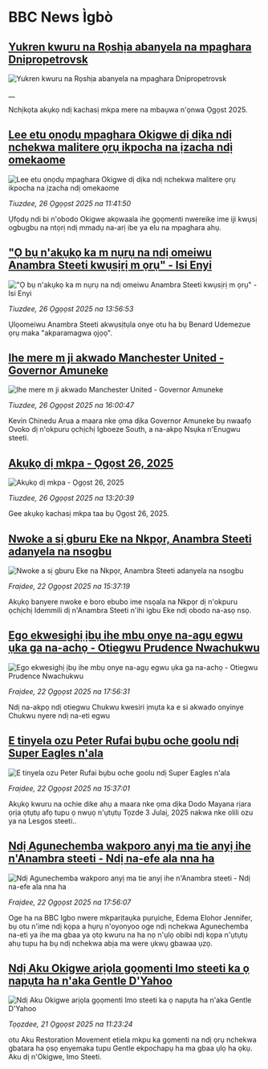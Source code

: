 # BBC News Ìgbò## [Yukren kwuru na Rọshịa abanyela na mpaghara Dnipropetrovsk](https://www.bbc.co.uk/igbo/live/c207w29dn0gt?at_medium=RSS&at_campaign=rss?at_campaign=githubrss)![Yukren kwuru na Rọshịa abanyela na mpaghara Dnipropetrovsk](https://ichef.bbci.co.uk/ace/standard/240/cpsprodpb/f179/live/70fb4fd0-8317-11f0-a34f-318be3fb0481.png)__Nchịkọta akụkọ ndị kachasị mkpa mere na mbaụwa n'ọnwa Ọgọst 2025.## [Lee etu ọnọdụ mpaghara Okigwe dị dịka ndị nchekwa malitere ọrụ ikpocha na ịzacha ndị omekaome](https://www.bbc.com/igbo/articles/c4gey1nzdvdo?at_medium=RSS&at_campaign=rss?at_campaign=githubrss)![Lee etu ọnọdụ mpaghara Okigwe dị dịka ndị nchekwa malitere ọrụ ikpocha na ịzacha ndị omekaome](https://ichef.bbci.co.uk/ace/ws/240/cpsprodpb/bfd5/live/29db6430-826f-11f0-ab3e-bd52082cd0ae.jpg)_Tiuzdee, 26 Ọgọọst 2025 na 11:41:50_Ụfọdụ ndi bi n'obodo Okigwe akọwaala ihe gọọmenti nwereike ime iji kwụsị ogbugbu na ntọrị ndị mmadụ na-arị ibe ya elu na mpaghara ahụ.## ["Ọ bụ n'akụkọ ka m nụrụ na ndị omeiwu Anambra Steeti kwụsịrị m ọrụ" - Isi Enyi](https://www.bbc.com/igbo/articles/cn0rv7g0qkyo?at_medium=RSS&at_campaign=rss?at_campaign=githubrss)!["Ọ bụ n'akụkọ ka m nụrụ na ndị omeiwu Anambra Steeti kwụsịrị m ọrụ" - Isi Enyi](https://ichef.bbci.co.uk/ace/ws/240/cpsprodpb/4cfc/live/02848aa0-8284-11f0-83cc-c5da98c419b8.jpg)_Tiuzdee, 26 Ọgọọst 2025 na 13:56:53_Ụlọomeiwu Anambra Steeti akwụsịtụla onye otu ha bụ Benard Udemezue ọrụ maka "akparamagwa ọjọọ".## [Ihe mere m ji akwado Manchester United - Governor Amuneke](https://www.bbc.com/igbo/articles/c98l24e8y9go?at_medium=RSS&at_campaign=rss?at_campaign=githubrss)![Ihe mere m ji akwado Manchester United - Governor Amuneke](https://ichef.bbci.co.uk/ace/ws/240/cpsprodpb/443a/live/951f9ba0-8295-11f0-ab3e-bd52082cd0ae.jpg)_Tiuzdee, 26 Ọgọọst 2025 na 16:00:47_Kevin Chinedu Arua a maara nke ọma dịka Governor Amuneke bụ nwaafọ Ovoko dị n'okpuru ọchịchị Igboeze South, a na-akpọ Nsụka n'Enugwu steeti.## [Akụkọ dị mkpa - Ọgọst 26, 2025](https://www.bbc.com/igbo/articles/c5yk0k4y23qo?at_medium=RSS&at_campaign=rss?at_campaign=githubrss)![Akụkọ dị mkpa - Ọgọst 26, 2025](https://ichef.bbci.co.uk/ace/ws/240/cpsprodpb/f1a0/live/52df1610-60be-11f0-a40e-a1af2950b220.jpg)_Tiuzdee, 26 Ọgọọst 2025 na 13:20:39_Gee akụkọ kachasị mkpa taa bụ Ọgọst 26, 2025.## [Nwoke a sị gburu Eke na Nkpọr, Anambra Steeti adanyela na nsogbu](https://www.bbc.com/igbo/articles/c2012e8n6dxo?at_medium=RSS&at_campaign=rss?at_campaign=githubrss)![Nwoke a sị gburu Eke na Nkpọr, Anambra Steeti adanyela na nsogbu](https://ichef.bbci.co.uk/ace/ws/240/cpsprodpb/209c/live/49d656d0-7f6a-11f0-aed6-a9b9ead85975.jpg)_Fraịdee, 22 Ọgọọst 2025 na 15:37:19_Akụkọ banyere nwoke e boro ebubo ime nsọala na Nkpọr dị n'okpuru ọchịchị Idemmili dị n'Anambra Steeti n'ihi igbu Eke ndị obodo na-asọ nsọ.## [Ego ekwesighị ịbụ ihe mbụ onye na-agụ egwu ụka ga na-achọ - Otiegwu Prudence Nwachukwu](https://www.bbc.com/igbo/articles/cx2p16d9gpqo?at_medium=RSS&at_campaign=rss?at_campaign=githubrss)![Ego ekwesighị ịbụ ihe mbụ onye na-agụ egwu ụka ga na-achọ - Otiegwu Prudence Nwachukwu](https://ichef.bbci.co.uk/ace/ws/240/cpsprodpb/0f67/live/8ed155f0-7f6a-11f0-aed6-a9b9ead85975.jpg)_Fraịdee, 22 Ọgọọst 2025 na 17:56:31_Ndị na-akpọ ndị otiegwu Chukwu kwesiri ịmụta ka e si akwado onyinye Chukwu nyere ndị na-eti egwu## [E tinyela ozu Peter Rufai bụbu oche goolu ndị Super Eagles n'ala](https://www.bbc.com/igbo/articles/cwyel0252x2o?at_medium=RSS&at_campaign=rss?at_campaign=githubrss)![E tinyela ozu Peter Rufai bụbu oche goolu ndị Super Eagles n'ala](https://ichef.bbci.co.uk/ace/ws/240/cpsprodpb/4c9a/live/20e3acc0-7f6d-11f0-ab3e-bd52082cd0ae.jpg)_Fraịdee, 22 Ọgọọst 2025 na 15:37:01_Akụkọ kwuru na ochie dike ahụ a maara nke ọma dịka Dodo Mayana rịara ọrịa ọtụtụ afọ tupu ọ nwụọ n'ụtụtụ Tọzde 3 Julaị, 2025 nakwa nke olili ozu ya na Lesgos steeti..## [Ndị Agunechemba wakporo anyị ma tie anyị ihe n'Anambra steeti - Ndị na-efe ala nna ha](https://www.bbc.com/igbo/articles/c4g6461ll3wo?at_medium=RSS&at_campaign=rss?at_campaign=githubrss)![Ndị Agunechemba wakporo anyị ma tie anyị ihe n'Anambra steeti - Ndị na-efe ala nna ha](https://ichef.bbci.co.uk/ace/ws/240/cpsprodpb/4204/live/ea3ccba0-7f41-11f0-ace8-c7fe3706c172.jpg)_Fraịdee, 22 Ọgọọst 2025 na 17:56:07_Oge ha na BBC Igbo nwere mkparịtaụka pụrụiche, Edema Elohor Jennifer, bụ otu n'ime ndị kọpa a hụrụ n'oyonyoo oge ndị nchekwa Agunechemba na-eti ya ihe ma gbaa ya ọtọ kwuru na ha nọ n'ụlọ obibi ndị kọpa n'ụtụtụ ahụ tupu ha bụ ndị nchekwa abịa ma were ụkwụ gbawaa ụzọ.## [Ndị Aku Okigwe arịọla gọọmenti Imo steeti ka ọ napụta ha n'aka Gentle D'Yahoo](https://www.bbc.com/igbo/articles/cvgnj50rpljo?at_medium=RSS&at_campaign=rss?at_campaign=githubrss)![Ndị Aku Okigwe arịọla gọọmenti Imo steeti ka ọ napụta ha n'aka Gentle D'Yahoo](https://ichef.bbci.co.uk/ace/ws/240/cpsprodpb/2c97/live/c371b200-7e7f-11f0-ab3e-bd52082cd0ae.png)_Tọọzdee, 21 Ọgọọst 2025 na 11:23:24_otu Aku Restoration Movement etiela mkpu ka gọmenti na ndị ọrụ nchekwa gbatara ha ọsọ enyemaka tupu Gentle ekpochapụ ha ma gbaa ụlọ ha ọkụ. Aku dị n'Okigwe, Imo Steeti.